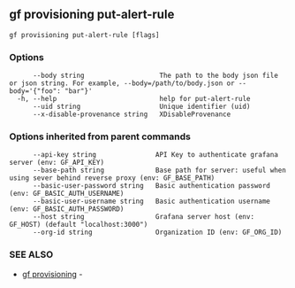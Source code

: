 ## gf provisioning put-alert-rule



```
gf provisioning put-alert-rule [flags]
```

### Options

```
      --body string                   The path to the body json file or json string. For example, --body=/path/to/body.json or --body='{"foo": "bar"}'
  -h, --help                          help for put-alert-rule
      --uid string                    Unique identifier (uid)
      --x-disable-provenance string   XDisableProvenance
```

### Options inherited from parent commands

```
      --api-key string               API Key to authenticate grafana server (env: GF_API_KEY)
      --base-path string             Base path for server: useful when using sever behind reverse proxy (env: GF_BASE_PATH)
      --basic-user-password string   Basic authentication password (env: GF_BASIC_AUTH_USERNAME)
      --basic-user-username string   Basic authentication username (env: GF_BASIC_AUTH_PASSWORD)
      --host string                  Grafana server host (env: GF_HOST) (default "localhost:3000")
      --org-id string                Organization ID (env: GF_ORG_ID)
```

### SEE ALSO

* [gf provisioning](gf_provisioning.md)	 - 

